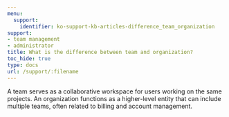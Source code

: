 ```yaml
---
menu:
  support:
    identifier: ko-support-kb-articles-difference_team_organization
support:
- team management
- administrator
title: What is the difference between team and organization?
toc_hide: true
type: docs
url: /support/:filename
---
```


A team serves as a collaborative workspace for users working on the same projects. An organization functions as a higher-level entity that can include multiple teams, often related to billing and account management.